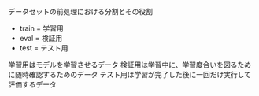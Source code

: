 データセットの前処理における分割とその役割
- train = 学習用
- eval = 検証用
- test = テスト用

学習用はモデルを学習させるデータ
検証用は学習中に、学習度合いを図るために随時確認するためのデータ
テスト用は学習が完了した後に一回だけ実行して評価するデータ